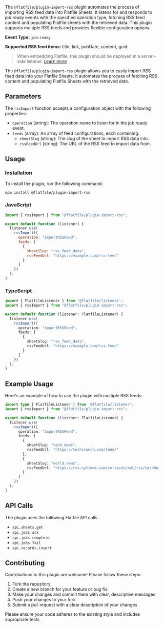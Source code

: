 <!-- START_INFOCARD -->

The `@flatfile/plugin-import-rss` plugin automates the process of importing RSS feed data into Flatfile Sheets. It listens for and responds to job:ready events with the specified operation type, fetching RSS feed content and populating Flatfile sheets with the retrieved data. This plugin supports multiple RSS feeds and provides flexible configuration options.

**Event Type:** 
`job:ready`

**Supported RSS feed items:** 
title, link, pubDate, content, guid

<!-- END_INFOCARD -->

> When embedding Flatfile, this plugin should be deployed in a server-side listener. [Learn more](https://flatfile.com/docs/orchestration/listeners#listener-types)

The `@flatfile/plugin-import-rss` plugin allows you to easily import RSS feed data into your Flatfile Sheets. It automates the process of fetching RSS content and populating Flatfile Sheets with the retrieved data.

## Parameters

The `rssImport` function accepts a configuration object with the following properties:

- `operation` (string): The operation name to listen for in the job:ready event.
- `feeds` (array): An array of feed configurations, each containing:
  - `sheetSlug` (string): The slug of the sheet to import RSS data into.
  - `rssFeedUrl` (string): The URL of the RSS feed to import data from.

## Usage

### Installation

To install the plugin, run the following command:

```bash
npm install @flatfile/plugin-import-rss
```

### JavaScript

```javascript
import { rssImport } from "@flatfile/plugin-import-rss";

export default function (listener) {
  listener.use(
    rssImport({
      operation: "importRSSFeed",
      feeds: [
        {
          sheetSlug: "rss_feed_data",
          rssFeedUrl: "https://example.com/rss-feed"
        }
      ]
    })
  );
}
```

### TypeScript

```typescript
import { FlatfileListener } from '@flatfile/listener';
import { rssImport } from "@flatfile/plugin-import-rss";

export default function (listener: FlatfileListener) {
  listener.use(
    rssImport({
      operation: "importRSSFeed",
      feeds: [
        {
          sheetSlug: "rss_feed_data",
          rssFeedUrl: "https://example.com/rss-feed"
        }
      ]
    })
  );
}
```

## Example Usage

Here's an example of how to use the plugin with multiple RSS feeds:

```typescript listener.ts
import type { FlatfileListener } from '@flatfile/listener';
import { rssImport } from "@flatfile/plugin-import-rss";

export default function (listener: FlatfileListener) {
  listener.use(
    rssImport({
      operation: "importRSSFeed",
      feeds: [
        {
          sheetSlug: "tech_news",
          rssFeedUrl: "https://techcrunch.com/feed/"
        },
        {
          sheetSlug: "world_news",
          rssFeedUrl: "https://rss.nytimes.com/services/xml/rss/nyt/World.xml"
        }
      ]
    })
  );
}
```

## API Calls

The plugin uses the following Flatfile API calls:

- `api.sheets.get`
- `api.jobs.ack`
- `api.jobs.complete`
- `api.jobs.fail`
- `api.records.insert`

## Contributing

Contributions to this plugin are welcome! Please follow these steps:

1. Fork the repository
2. Create a new branch for your feature or bug fix
3. Make your changes and commit them with clear, descriptive messages
4. Push your changes to your fork
5. Submit a pull request with a clear description of your changes

Please ensure your code adheres to the existing style and includes appropriate tests.